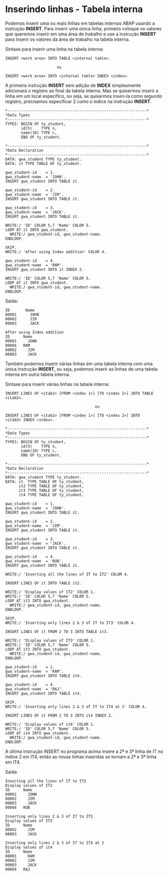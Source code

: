 # Inserindo linhas - Tabela interna

Podemos inserir uma ou mais linhas em tabelas internas ABAP usando a instrução **INSERT**. Para inserir uma única linha, primeiro coloque os valores que queremos inserir em uma área de trabalho e use a instrução **INSERT** para inserir os valores da área de trabalho na tabela interna.

Sintaxe para inserir uma linha na tabela interna:

~~~ABAP
INSERT <work area> INTO TABLE <internal table>.
                       
                       ou
                       
INSERT <work area> INTO <internal table> INDEX <index>.
~~~

A primeira instrução **INSERT** sem adição de **INDEX** simplesmente adicionará o registro ao final da tabela interna. Mas se quisermos inserir a linha em um local específico, ou seja, se quisermos inseri-la como segundo registro, precisamos especificar 2 como o índice na instrução **INSERT**.

~~~ABAP
*--------------------------------------------------------------*
*Data Types
*--------------------------------------------------------------*
TYPES: BEGIN OF ty_student,
       id(5)    TYPE n,
       name(10) TYPE c,
       END OF ty_student.

*--------------------------------------------------------------*
*Data Declaration
*--------------------------------------------------------------*
DATA: gwa_student TYPE ty_student.
DATA: it TYPE TABLE OF ty_student.

gwa_student-id    = 1.
gwa_student-name  = 'JOHN'.
INSERT gwa_student INTO TABLE it.

gwa_student-id    = 2.
gwa_student-name  = 'JIM'.
INSERT gwa_student INTO TABLE it.

gwa_student-id    = 3.
gwa_student-name  = 'JACK'.
INSERT gwa_student INTO TABLE it.

WRITE:/ 'ID' COLOR 5,7 'Name' COLOR 5.
LOOP AT it INTO gwa_student.
  WRITE:/ gwa_student-id, gwa_student-name.
ENDLOOP.

SKIP.
WRITE:/ 'After using Index addition' COLOR 4.

gwa_student-id    = 4.
gwa_student-name  = 'RAM'.
INSERT gwa_student INTO it INDEX 2.

WRITE:/ 'ID' COLOR 5,7 'Name' COLOR 5.
LOOP AT it INTO gwa_student.
  WRITE:/ gwa_student-id, gwa_student-name.
ENDLOOP.
~~~
Saída:
~~~
ID	     Name
00001	   JOHN
00002	   JIM
00003	   JACK

After using Index addition
ID	    Name
00001	  JOHN
00004   RAM
00002	  JIM
00003	  JACK
~~~

Também podemos inserir várias linhas em uma tabela interna com uma única instrução **INSERT**, ou seja, podemos inserir as linhas de uma tabela interna em outra tabela interna.

Sintaxe para inserir várias linhas na tabela interna:
~~~ABAP
INSERT LINES OF <itab1> [FROM <index 1>] [TO <index 2>] INTO TABLE <itab2>.

                                        ou
                                        
INSERT LINES OF <itab1> [FROM <index 1>] [TO <index 2>] INTO 
<itab2> INDEX <index>.
~~~

~~~ABAP
*--------------------------------------------------------------*
*Data Types
*--------------------------------------------------------------*
TYPES: BEGIN OF ty_student,
       id(5)    TYPE n,
       name(10) TYPE c,
       END OF ty_student.

*--------------------------------------------------------------*
*Data Declaration
*--------------------------------------------------------------*
DATA: gwa_student TYPE ty_student.
DATA: it  TYPE TABLE OF ty_student,
      it2 TYPE TABLE OF ty_student,
      it3 TYPE TABLE OF ty_student,
      it4 TYPE TABLE OF ty_student.

gwa_student-id    = 1.
gwa_student-name  = 'JOHN'.
INSERT gwa_student INTO TABLE it.

gwa_student-id    = 2.
gwa_student-name  = 'JIM'.
INSERT gwa_student INTO TABLE it.

gwa_student-id    = 3.
gwa_student-name  = 'JACK'.
INSERT gwa_student INTO TABLE it.

gwa_student-id    = 4.
gwa_student-name  = 'ROB'.
INSERT gwa_student INTO TABLE it.

WRITE:/ 'Inserting all the lines of IT to IT2' COLOR 4.

INSERT LINES OF it INTO TABLE it2.

WRITE:/ 'Display values of IT2' COLOR 1.
WRITE:/ 'ID' COLOR 5,7 'Name' COLOR 5.
LOOP AT it2 INTO gwa_student.
  WRITE:/ gwa_student-id, gwa_student-name.
ENDLOOP.

SKIP.
WRITE:/ 'Inserting only lines 2 & 3 of IT to IT3' COLOR 4.

INSERT LINES OF it FROM 2 TO 3 INTO TABLE it3.

WRITE:/ 'Display values of IT3' COLOR 1.
WRITE:/ 'ID' COLOR 5,7 'Name' COLOR 5.
LOOP AT it3 INTO gwa_student.
  WRITE:/ gwa_student-id, gwa_student-name.
ENDLOOP.

gwa_student-id    = 1.
gwa_student-name  = 'RAM'.
INSERT gwa_student INTO TABLE it4.

gwa_student-id    = 4.
gwa_student-name  = 'RAJ'.
INSERT gwa_student INTO TABLE it4.

SKIP.
WRITE:/ 'Inserting only lines 2 & 3 of IT to IT4 at 2' COLOR 4.

INSERT LINES OF it FROM 2 TO 3 INTO it4 INDEX 2.

WRITE:/ 'Display values of it4' COLOR 1.
WRITE:/ 'ID' COLOR 5,7 'Name' COLOR 5.
LOOP AT it4 INTO gwa_student.
  WRITE:/ gwa_student-id, gwa_student-name.
ENDLOOP.
~~~

A última instrução INSERT no programa acima insere a 2ª e 3ª linha de IT no índice 2 em IT4, então as novas linhas inseridas se tornam a 2ª e 3ª linha em IT4.

Saída
~~~
Inserting all the lines of IT to IT2
Display values of IT2
ID	    Name
00001	  JOHN
00002	  JIM
00003	  JACK
00004   ROB

Inserting only lines 2 & 3 of IT to IT3
Display values of IT3
ID	    Name
00002	  JIM
00003	  JACK

Inserting only lines 2 & 3 of IT to IT4 at 2
Display values of it4
ID	    Name
00001	  RAM
00002	  JIM
00003	  JACK
00004   RAJ
~~~
